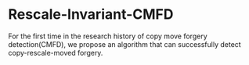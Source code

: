 # Rescale-Invariant-CMFD
For the first time in the research history of copy move forgery detection(CMFD), we propose an algorithm that can successfully detect copy-rescale-moved forgery.

